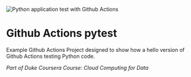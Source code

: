 ![Python application test with Github Actions](https://github.com/noahgift/github-actions-pytest/workflows/Python%20application%20test%20with%20Github%20Actions/badge.svg)

# Github Actions pytest
Example Github Actions Project designed to show how a hello version of Github Actions testing Python code.

*Part of Duke Coursera Course:  Cloud Computing for Data*
